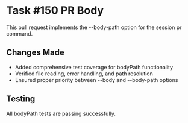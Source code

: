 # Task #150 PR Body

This pull request implements the --body-path option for the session pr command.

## Changes Made
- Added comprehensive test coverage for bodyPath functionality
- Verified file reading, error handling, and path resolution
- Ensured proper priority between --body and --body-path options

## Testing
All bodyPath tests are passing successfully.
